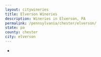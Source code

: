 ```yaml
---
layout: citywineries
title: Elverson Wineries
description: Wineries in Elverson, PA
permalink: /pennsylvania/chester/elverson/
state: pa
county: chester
city: elverson
---
```

-
